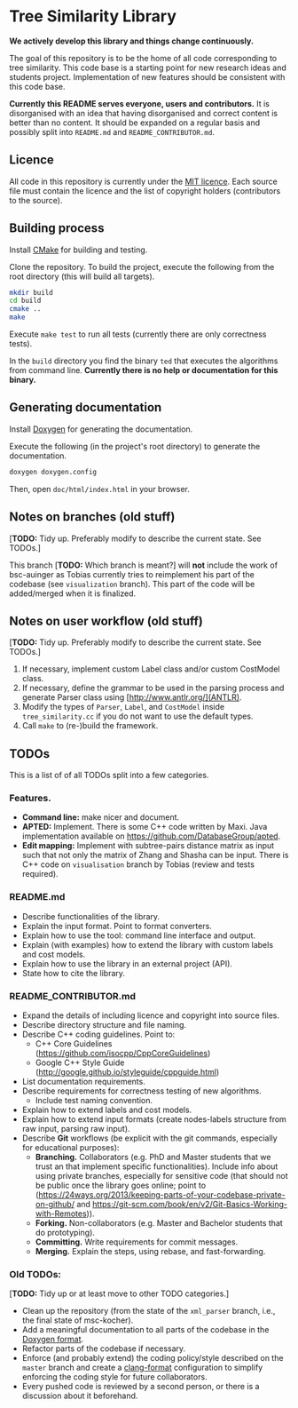 # Tree Similarity Library

**We actively develop this library and things change continuously.**

The goal of this repository is to be the home of all code corresponding to tree similarity. This code base is a starting point for new research ideas and students project. Implementation of new features should be consistent with this code base.

**Currently this README serves everyone, users and contributors.** It is disorganised with an idea that having disorganised and correct content is better than no content. It should be expanded on a regular basis and possibly split into ``README.md`` and ``README_CONTRIBUTOR.md``.

## Licence

All code in this repository is currently under the [MIT licence](https://opensource.org/licenses/MIT). Each source file must contain the licence and the list of copyright holders (contributors to the source).

## Building process

Install [CMake](https://cmake.org/) for building and testing.

Clone the repository. To build the project, execute the following from the root directory (this will build all targets).
```bash
mkdir build
cd build
cmake ..
make
```
Execute ``make test`` to run all tests (currently there are only correctness tests).

In the ``build`` directory you find the binary ``ted`` that executes the algorithms from command line. **Currently there is no help or documentation for this binary.**

## Generating documentation

Install [Doxygen](http://www.stack.nl/~dimitri/doxygen/) for generating the documentation.

Execute the following (in the project's root directory) to generate the documentation.
```bash
doxygen doxygen.config
```
Then, open ``doc/html/index.html`` in your browser.

## Notes on branches (old stuff)

[**TODO:** Tidy up. Preferably modify to describe the current state. See TODOs.]

This branch [**TODO:** Which branch is meant?] will **not** include the work of bsc-auinger as Tobias currently tries
to reimplement his part of the codebase (see `visualization` branch). This part
of the code will be added/merged when it is finalized.

## Notes on user workflow (old stuff)

[**TODO:** Tidy up. Preferably modify to describe the current state. See TODOs.]

1. If necessary, implement custom Label class and/or custom CostModel class.
2. If necessary, define the grammar to be used in the parsing process and generate Parser class using [http://www.antlr.org/](ANTLR).
3. Modify the types of `Parser`, `Label`, and `CostModel` inside `tree_similarity.cc` if you do not want to use the default types.
4. Call `make` to (re-)build the framework.

## TODOs

This is a list of of all TODOs split into a few categories.

### Features.
- **Command line:** make nicer and document.
- **APTED:** Implement. There is some C++ code written by Maxi. Java implementation available on https://github.com/DatabaseGroup/apted.
- **Edit mapping:** Implement with subtree-pairs distance matrix as input such that not only the matrix of Zhang and Shasha can be input. There is C++ code on ``visualisation`` branch by Tobias (review and tests required).

### README.md
- Describe functionalities of the library.
- Explain the input format. Point to format converters.
- Explain how to use the tool: command line interface and output.
- Explain (with examples) how to extend the library with custom labels and cost models.
- Explain how to use the library in an external project (API).
- State how to cite the library.

### README_CONTRIBUTOR.md
- Expand the details of including licence and copyright into source files.
- Describe directory structure and file naming.
- Describe C++ coding guidelines. Point to:
  - C++ Core Guidelines (https://github.com/isocpp/CppCoreGuidelines)
  - Google C++ Style Guide (http://google.github.io/styleguide/cppguide.html)
- List documentation requirements.
- Describe requirements for correctness testing of new algorithms.
  - Include test naming convention.
- Explain how to extend labels and cost models.
- Explain how to extend input formats (create nodes-labels structure from raw input, parsing raw input).
- Describe **Git** workflows (be explicit with the git commands, especially for educational purposes):
  - **Branching.** Collaborators (e.g. PhD and Master students that we trust an that implement specific functionalities). Include info about using private branches, especially for sensitive code (that should not be public once the library goes online; point to (https://24ways.org/2013/keeping-parts-of-your-codebase-private-on-github/ and https://git-scm.com/book/en/v2/Git-Basics-Working-with-Remotes)).
  - **Forking.** Non-collaborators (e.g. Master and Bachelor students that do prototyping).
  - **Committing.** Write requirements for commit messages.
  - **Merging.** Explain the steps, using rebase, and fast-forwarding.

### Old TODOs:
[**TODO:** Tidy up or at least move to other TODO categories.]
- Clean up the repository (from the state of the `xml_parser` branch, i.e., the
final state of msc-kocher).
- Add a meaningful documentation to all parts of the codebase in the [Doxygen format](https://www.stack.nl/~dimitri/doxygen/manual/docblocks.html).
- Refactor parts of the codebase if necessary.
- Enforce (and probably extend) the coding policy/style described on the `master`
branch and create a [clang-format](https://clang.llvm.org/docs/ClangFormat.html)
configuration to simplify enforcing the coding style for future collaborators.
- Every pushed code is reviewed by a second person, or there is a discussion about it beforehand.
